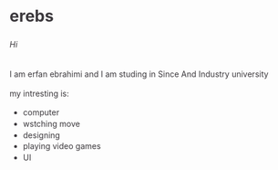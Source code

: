 # erebs
###### Hi
<p> I am erfan ebrahimi and I am studing in Since And Industry university </P> 
<p>my intresting is:</p>
<ul>
    <li>computer</li>
    <li>wstching move</li>
    <li>designing</li>
    <li>playing video games</li>
    <li>UI</li>
</ul>
<!DOCTYPE html>
<html lang="en">

<head>
    <meta charset="UTF-8">
    <meta http-equiv="X-UA-Compatible" content="IE=edge">
    <meta name="viewport" content="width=device-width, initial-scale=1.0">
    <title>Document</title>
    <!-- <link rel="stylesheet" href="web_er.css"> -->
    <style>
        @import url("https://fonts.googleapis.com/css2?family=Markazi+Text:wght@400;500;600;700&family=Quicksand:wght@300;400;500;600;700&display=swap");
        :root {
            --dark: #3c393d;
            --exDark: #2b2b2b;
        }
        
        * {
            padding: 0;
            margin: 0;
        }
        
        body {
            line-height: 1.4;
            color: var(--dark);
            /* direction: rtl; */
            font-family: "Markazi Text", serif;
        }
        
        img {
            width: 100%;
            display: block;
        }
    </style>
</head>

<body>
    <header class="backreg">
        <div class="banner">
            <div class="container">
                <h1 class="banner-title">Erfan Ebrahimi</h1>
                <p>
                    I trying to introduce my slef to you with this page
                    <i class="fab fa-angellist"></i>
                </p>

            </div>
        </div>
    </header>
    <section class="blog" id="blog">
        <div class="container">
            <div class="title">
                <h1>Hi</h1>
                <h3>I'm Erfan Ebrahimi sovis</h2>

            </div>
            <div class="blog-content">

            </div>
        </div>
    </section>
</body>

</html>
